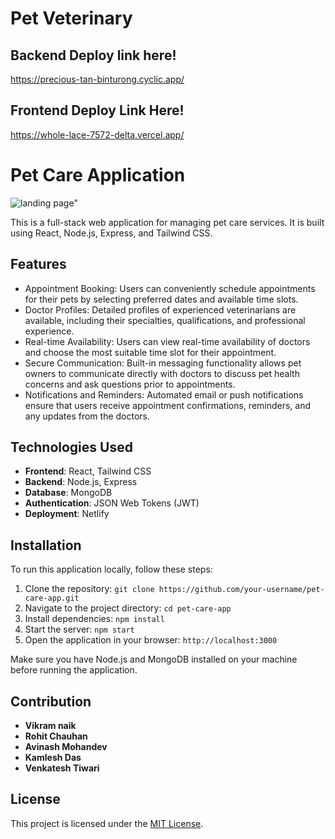
# Pet Veterinary

## Backend Deploy link here!
https://precious-tan-binturong.cyclic.app/

## Frontend Deploy Link Here!
https://whole-lace-7572-delta.vercel.app/

# Pet Care Application

![landing page](https://i.pinimg.com/736x/23/05/0c/23050cdce12d2968280e571276f65cdb.jpg)"

This is a full-stack web application for managing pet care services. It is built using React, Node.js, Express, and Tailwind CSS.

## Features

   - Appointment Booking: Users can conveniently schedule appointments for their pets by selecting preferred dates and available time slots.
   - Doctor Profiles: Detailed profiles of experienced veterinarians are available, including their specialties, qualifications, and professional experience.
   - Real-time Availability: Users can view real-time availability of doctors and choose the most suitable time slot for their appointment.
   - Secure Communication: Built-in messaging functionality allows pet owners to communicate directly with doctors to discuss pet health concerns and ask questions 
         prior to appointments.
   - Notifications and Reminders: Automated email or push notifications ensure that users receive appointment confirmations, reminders, and any updates from the doctors.

## Technologies Used

- **Frontend**: React, Tailwind CSS
- **Backend**: Node.js, Express
- **Database**: MongoDB
- **Authentication**: JSON Web Tokens (JWT)
- **Deployment**: Netlify

## Installation

To run this application locally, follow these steps:

1. Clone the repository: `git clone https://github.com/your-username/pet-care-app.git`
2. Navigate to the project directory: `cd pet-care-app`
3. Install dependencies: `npm install`
4. Start the server: `npm start`
5. Open the application in your browser: `http://localhost:3000`

Make sure you have Node.js and MongoDB installed on your machine before running the application.

## Contribution

- **Vikram naik**
- **Rohit Chauhan**
- **Avinash Mohandev**
- **Kamlesh Das**
- **Venkatesh Tiwari**



## License

This project is licensed under the [MIT License](LICENSE).

